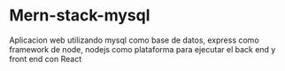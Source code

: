 # Mern-stack-mysql
Aplicacion web utilizando mysql como base de datos, express como framework de node, nodejs como plataforma para ejecutar el back end y front end con React
